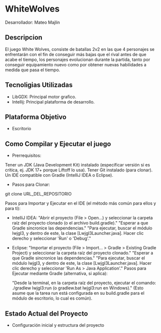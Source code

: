 # WhiteWolves

Desarrollador: Mateo Majlin

## Descripcion

El juego White Wolves, consiste de batallas 2v2 en las que 4 personajes se enfrentarán con el fin de
conseguir más bajas que el rival antes de que acabe el tiempo, los personajes evolucionan durante la partida, tanto por
conseguir equipamiento nuevo como por obtener nuevas habilidades a medida que pasa el tiempo.

## Tecnoligias Utilizadas

- LibGDX: Principal motor grafico.
- Intellij: Principal plataforma de desarrollo.

## Plataforma Objetivo
- Escritorio

## Como Compilar y Ejecutar el juego
- Prerrequisitos:

Tener un JDK (Java Development Kit) instalado (especificar versión si es crítica, ej. JDK 17+ porque Liftoff lo usa).
Tener Git instalado (para clonar).
Un IDE compatible con Gradle (IntelliJ IDEA o Eclipse).

- Pasos para Clonar:

git clone URL_DEL_REPOSITORIO

Pasos para Importar y Ejecutar en el IDE (el método más común para ellos y para ti):

- IntelliJ IDEA:
  "Abrir el proyecto (File > Open...) y seleccionar la carpeta raíz del proyecto clonado (o el archivo build.gradle)."
  "Esperar a que Gradle sincronice las dependencias."
  "Para ejecutar, buscar el módulo lwjgl3, y dentro de este, la clase [Lwjgl3Launcher.java]. Hacer clic derecho y seleccionar 'Run' o 'Debug'."
- Eclipse:
  "Importar el proyecto (File > Import... > Gradle > Existing Gradle Project) y seleccionar la carpeta raíz del proyecto clonado."
  "Esperar a que Gradle sincronice las dependencias."
  "Para ejecutar, buscar el módulo lwjgl3, y dentro de este, la clase [Lwjgl3Launcher.java]. Hacer clic derecho y seleccionar 'Run As > Java Application'."
  Pasos para Ejecutar mediante Gradle (alternativa, si aplica):

  "Desde la terminal, en la carpeta raíz del proyecto, ejecutar el comando: ./gradlew lwjgl3:run (o gradlew.bat lwjgl3:run en Windows)." (Esto asume que la tarea run está       configurada en su build.gradle para el módulo de escritorio, lo cual es común).

## Estado Actual del Proyecto
- Configuración inicial y estructura del proyecto
